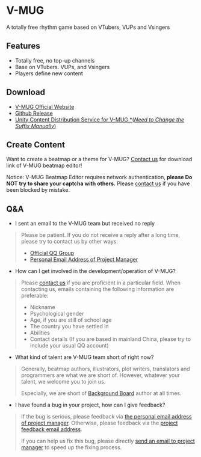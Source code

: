 # V-MUG
A totally free rhythm game based on VTubers, VUPs and Vsingers

## Features
- Totally free, no top-up channels
- Base on VTubers. VUPs, and Vsingers
- Players define new content

## Download
- [V-MUG Official Website](https://v-mug.top/download/)
- [Github Release](https://github.com/)
- [Unity Content Distribution Service for V-MUG *(*Need to Change the Suffix Manually*)](https://assetstreaming-content.unity.cn/client_api/v1/buckets/843ca5fb-ace3-4834-9076-425ee5880472/release_by_badge/latest/content/latest.apk)

## Create Content
Want to create a beatmap or a theme for V-MUG? [Contact us](mailto:editor@v-mug.top) for download link of V-MUG beatmap editor!

Notice: V-MUG Beatmap Editor requires network authentication, **please Do NOT try to share your captcha with others.** Please [contact us](mailto:editor@v-mug.top) if you have been blocked by mistake.

## Q&A
- I sent an email to the V-MUG team but received no reply
> Please be patient. If you do not receive a reply after a long time, please try to contact us by other ways:
> - [Official QQ Group](https://jq.qq.com/?_wv=1027&k=Q56LmyRE)
> - [Personal Email Address of Project Manager](mailto:admin@huachan.top)

- How can I get involved in the development/operation of V-MUG?
> Please [contact us](mailto:talent@v-mug.top) if you are proficient in a particular field. When contacting us, emails containing the following information are preferable:
> - Nickname
> - Psychological gender
> - Age, if you are still of school age
> - The country you have settled in
> - Abilities
> - Contact details (If you are based in mainland China, please try to include your usual QQ account)

- What kind of talent are V-MUG team short of right now?
> Generally, beatmap authors, illustrators, plot writers, translators and programmers are what we are short of. However, whatever your talent, we welcome you to join us.
>
> Especially, we are short of [Background Board](https://v-mug.top/background-board) author at all times.

- I have found a bug in your project, how can I give feedback?
> If the bug is serious, please feedback via [the personal email address of project manager](mailto:admin@huachan.top). Otherwise, please feedback via the [project feedback email address](mailto:feedback@v-mug.top).
>
> If you can help us fix this bug, please directly [send an email to project manager](mailto:admin@huachan.top) to speed up the fixing process.
